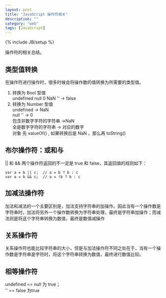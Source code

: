 ```yaml
---
layout: post
title: "JavaScript 操作符相关"
description: ""
category: "web"
tags: [JavaScript]
---
```

{% include JB/setup %}

操作符的相关总结。

<!-- more -->

<h2 id="value-convert">
类型值转换
</h2>

在操作符进行操作时，很多时候会将操作数的值转换为所需要的类型值。

1. 转换为 Bool 型值  
undefined null 0 NaN \'\' -> false  
2. 转换为 Number 型值  
undefined -> NaN  
null \'\' -> 0  
包含非数字字符的字符串 ->NaN  
全是数字字符的字符串 -> 对应的数字  
对象 先 valueOf() , 如果转换后是 NaN ，那么再 toString()  

<h2 id="bool-operators">
布尔操作符：或和与
</h2>

\|\| 和 && 两个操作符返回的不一定是 true 和 false，其返回值的规则如下：

    var a = b || c;  // a = b ? b : c
    var a = b && c;  // a = !b ? b : c

<h2 id="addtive-operators">
加减法操作符
</h2>

加法和减法的一个主要区别是，加法支持字符串的加操作。因此当有一个操作数是字符串时，加法将另外一个操作数转换为字符串处理，最终是字符串加操作；而减法则是将这个字符串转换为数值，最终是数值减操作

<h2 id="relational-operators">
关系操作符
</h2>
关系操作符也能比较字符串的大小，但是与加法操作符不同之处在于，当有一个操作数是字符串是字符时，将这个字符串转换为数值，最终进行数值比较。

<h2 id="equality-operators">
相等操作符
</h2>

undefined == null 为 true；  
\'\' == false 为true


